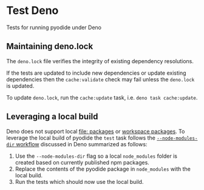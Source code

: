 # Test Deno

Tests for running pyodide under Deno

## Maintaining deno.lock

The `deno.lock` file verifies the integrity of existing dependency resolutions.

If the tests are updated to include new dependencies or update existing dependencies then the `cache:validate` check may fail unless the `deno.lock` is updated.

To update `deno.lock`, run the `cache:update` task, i.e. `deno task cache:update`.

## Leveraging a local build

Deno does not support local [file: packages](https://github.com/denoland/deno/issues/18474) or [workspace packages](https://github.com/denoland/deno/issues/18546).
To leverage the local build of pyodide the `test` task follows the [`--node-modules-dir` workflow](https://deno.com/manual@v1.33.3/node/npm_specifiers#--node-modules-dir-flag) discussed in Deno summarized as follows:
1. Use the `--node-modules-dir` flag so a local `node_modules` folder is created based on currently published npm packages.
2. Replace the contents of the pyodide package in `node_modules` with the local build.
3. Run the tests which should now use the local build.

